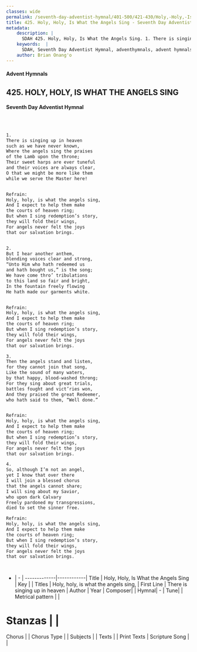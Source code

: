 ```yaml
---
classes: wide
permalink: /seventh-day-adventist-hymnal/401-500/421-430/Holy,-Holy,-Is-What-the-Angels-Sing/
title: 425. Holy, Holy, Is What the Angels Sing - Seventh Day Adventist Hymnal
metadata:
    description: |
      SDAH 425. Holy, Holy, Is What the Angels Sing. 1. There is singing up in heaven such as we have never known, Where the angels sing the praises of the Lamb upon the throne; Their sweet harps are ever tuneful and their voices are always clear, O that we might be more like them while we serve the Master here! 
    keywords:  |
      SDAH, Seventh Day Adventist Hymnal, adventhymnals, advent hymnals, Holy, Holy, Is What the Angels Sing, There is singing up in heaven ,Holy, holy, is what the angels sing,
    author: Brian Onang'o
---
```


#### Advent Hymnals
## 425. HOLY, HOLY, IS WHAT THE ANGELS SING
#### Seventh Day Adventist Hymnal

```txt



1.
There is singing up in heaven
such as we have never known,
Where the angels sing the praises
of the Lamb upon the throne;
Their sweet harps are ever tuneful
and their voices are always clear,
O that we might be more like them
while we serve the Master here!


Refrain:
Holy, holy, is what the angels sing,
And I expect to help them make
the courts of heaven ring;
But when I sing redemption’s story,
they will fold their wings,
For angels never felt the joys
that our salvation brings.


2.
But I hear another anthem,
blending voices clear and strong,
“Unto Him who hath redeemed us
and hath bought us,” is the song;
We have come thro’ tribulations
to this land so fair and bright,
In the fountain freely flowing
He hath made our garments white.


Refrain:
Holy, holy, is what the angels sing,
And I expect to help them make
the courts of heaven ring;
But when I sing redemption’s story,
they will fold their wings,
For angels never felt the joys
that our salvation brings.

3.
Then the angels stand and listen,
for they cannot join that song,
Like the sound of many waters,
by that happy, blood-washed throng;
For they sing about great trials,
battles fought and vict’ries won,
And they praised the great Redeemer,
who hath said to them, “Well done.”


Refrain:
Holy, holy, is what the angels sing,
And I expect to help them make
the courts of heaven ring;
But when I sing redemption’s story,
they will fold their wings,
For angels never felt the joys
that our salvation brings.

4.
So, although I’m not an angel,
yet I know that over there
I will join a blessed chorus
that the angels cannot share;
I will sing about my Savior,
who upon dark Calvary
Freely pardoned my transgressions,
died to set the sinner free.

Refrain:
Holy, holy, is what the angels sing,
And I expect to help them make
the courts of heaven ring;
But when I sing redemption’s story,
they will fold their wings,
For angels never felt the joys
that our salvation brings.




```

- |   -  |
-------------|------------|
Title | Holy, Holy, Is What the Angels Sing |
Key |  |
Titles | Holy, holy, is what the angels sing, |
First Line | There is singing up in heaven |
Author | 
Year | 
Composer|  |
Hymnal|  - |
Tune|  |
Metrical pattern | |
# Stanzas |  |
Chorus |  |
Chorus Type |  |
Subjects |  |
Texts |  |
Print Texts | 
Scripture Song |  |
  
